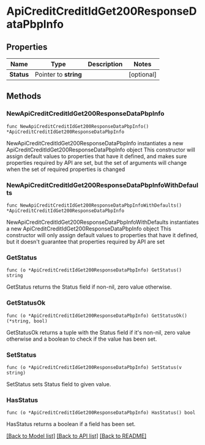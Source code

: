 # ApiCreditCreditIdGet200ResponseDataPbpInfo

## Properties

Name | Type | Description | Notes
------------ | ------------- | ------------- | -------------
**Status** | Pointer to **string** |  | [optional] 

## Methods

### NewApiCreditCreditIdGet200ResponseDataPbpInfo

`func NewApiCreditCreditIdGet200ResponseDataPbpInfo() *ApiCreditCreditIdGet200ResponseDataPbpInfo`

NewApiCreditCreditIdGet200ResponseDataPbpInfo instantiates a new ApiCreditCreditIdGet200ResponseDataPbpInfo object
This constructor will assign default values to properties that have it defined,
and makes sure properties required by API are set, but the set of arguments
will change when the set of required properties is changed

### NewApiCreditCreditIdGet200ResponseDataPbpInfoWithDefaults

`func NewApiCreditCreditIdGet200ResponseDataPbpInfoWithDefaults() *ApiCreditCreditIdGet200ResponseDataPbpInfo`

NewApiCreditCreditIdGet200ResponseDataPbpInfoWithDefaults instantiates a new ApiCreditCreditIdGet200ResponseDataPbpInfo object
This constructor will only assign default values to properties that have it defined,
but it doesn't guarantee that properties required by API are set

### GetStatus

`func (o *ApiCreditCreditIdGet200ResponseDataPbpInfo) GetStatus() string`

GetStatus returns the Status field if non-nil, zero value otherwise.

### GetStatusOk

`func (o *ApiCreditCreditIdGet200ResponseDataPbpInfo) GetStatusOk() (*string, bool)`

GetStatusOk returns a tuple with the Status field if it's non-nil, zero value otherwise
and a boolean to check if the value has been set.

### SetStatus

`func (o *ApiCreditCreditIdGet200ResponseDataPbpInfo) SetStatus(v string)`

SetStatus sets Status field to given value.

### HasStatus

`func (o *ApiCreditCreditIdGet200ResponseDataPbpInfo) HasStatus() bool`

HasStatus returns a boolean if a field has been set.


[[Back to Model list]](../README.md#documentation-for-models) [[Back to API list]](../README.md#documentation-for-api-endpoints) [[Back to README]](../README.md)


